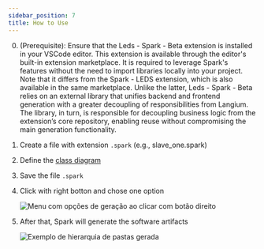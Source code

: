 ```yaml
---
sidebar_position: 7
title: How to Use
---
```

0. (Prerequisite): Ensure that the Leds - Spark - Beta extension is installed in your VSCode editor. This extension is available through the editor's built-in extension marketplace. It is required to leverage Spark's features without the need to import libraries locally into your project. Note that it differs from the Spark - LEDS extension, which is also available in the same marketplace. Unlike the latter, Leds - Spark - Beta relies on an external library that unifies backend and frontend generation with a greater decoupling of responsibilities from Langium. The library, in turn, is responsible for decoupling business logic from the extension’s core repository, enabling reuse without compromising the main generation functionality.
1. Create a file with extension `.spark` (e.g., slave_one.spark)
2. Define the [class diagram](6_lang.md)
3. Save the file `.spark`
4. Click with right botton and chose one option

    ![Menu com opções de geração ao clicar com botão direito](./img/right-click.png)
5. After that, Spark will generate the software artifacts

    ![Exemplo de hierarquia de pastas gerada](./img/folders.png)